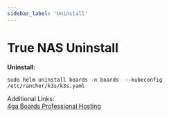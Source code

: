 ```yaml
---
sidebar_label: 'Uninstall'
---
```


# True NAS Uninstall

**Uninstall:**
```
sudo helm uninstall boards -n boards  --kubeconfig /etc/rancher/k3s/k3s.yaml
```

Additional Links:\
[4ga Boards Professional Hosting](./install-4gaboards)